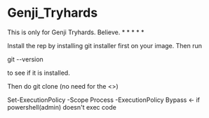 # Genji_Tryhards

This is only for Genji Tryhards. Believe. 
*
*
*
*
*

Install the rep by installing git installer first on your image. Then run 

git --version

to see if it is installed.

Then do 
git clone <link>          (no need for the <>)


Set-ExecutionPolicy -Scope Process -ExecutionPolicy Bypass ← if powershell(admin) doesn't exec code
